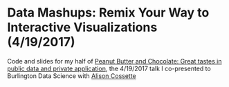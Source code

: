 # Data Mashups: Remix Your Way to Interactive Visualizations (4/19/2017)
Code and slides for my half of [Peanut Butter and Chocolate: Great tastes in public data and private application](https://www.meetup.com/Burlington-Data-Scientists/events/238619415/), the 4/19/2017 talk I co-presented to Burlington Data Science with [Alison Cossette](http://alisoncossette.github.io/)
